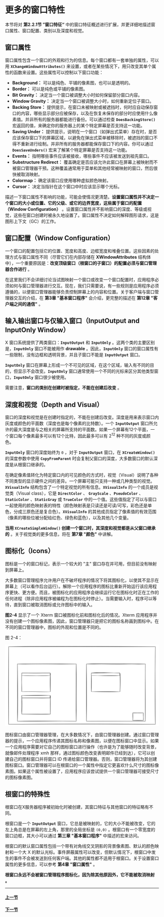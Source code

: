 # 更多的窗口特性

本节将对 **第2.2.1节 ”窗口特征“** 中的窗口特征概述进行扩展，并更详细地描述窗口属性、窗口配置、类别以及深度和视觉。

## 窗口属性

窗口属性包含一个窗口的外观和行为的信息。每个窗口都有一套单独的属性，可以用 **`XChangeWindowAttributes()`** 来设置，或者在某些情况下，用只改变其单个属性的函数来设置。这些属性可以控制以下窗口功能：

- **Background：** 可以是纯色、平铺的像素图，也可以是透明的。
- **Border：** 可以是纯色或平铺的像素图。
- **Bit Gravity：** 决定当一个窗口被调整大小时如何保留部分窗口内容。
- **Window Gravity：** 决定当一个窗口被调整大小时，如何重新定位子窗口。
- **Backing Store：** 提供提示，在窗口未被映射或被遮挡时，何时应自动保存窗口的内容，哪些显示部分应被保存，以及在恢复未保存的部分时应使用什么像素值。并非所有的服务器都能进行备份。可以通过检查 **`DoesBackingStore()`** 宏返回的值，来确定你的服务器上的某个特定屏幕是否支持这一功能。
- **Saving Under：** 提供提示，说明在一个窗口（如弹出式菜单）存在时，是否应该保存窗口下的屏幕区域，以避免在弹出式菜单被移除时，被遮挡的窗口不得不重新进行绘制。并非所有的服务器都能保存窗口下的内容。你可以通过 **`DoesSaveUnders()`** 宏来了解某个特定屏幕是否支持这一功能。
- **Events：** 指明哪些事件应该被接收，哪些事件不应该被发送到祖先窗口。
- **Substructure Redirect：** 覆盖确定是否应该允许此窗口在屏幕上被映射而不被窗口管理器干预。这种覆盖通常用于菜单和其他经常被映射的窗口，然后很快被取消映射。
- **Colormap：** 确定该窗口应使用哪种虚拟颜色映射。
- **Cursor：** 决定当指针在这个窗口中时应该显示哪个光标。

描述一下窗口属性不影响的功能，可能会使情况更清楚。**设置窗口属性并不决定一个窗口的大小或位置、它的父级、或它的边界宽度，这些属于窗口的配置（Window Configuration）** 。设置窗口属性并不影响窗口的深度、等级或视觉，这些在窗口创建时被永久地设置了。窗口属性不决定如何解释图形请求，这是图形上下文（GC）的工作。

## 窗口配置（Window Configuration）

一个窗口的配置包括它的位置、宽度和高度、边框宽度和堆叠位置。这些因素的处理方式与窗口属性不同（尽管它们在内部存储在 **XWindowAttributes** 结构体中），一个重要原因是：**改变顶级窗口（根窗口的子窗口）的配置必须与窗口管理器合作进行** 。

在这里我们不会详细讨论当试图映射一个窗口或改变一个窗口配置时，应用程序必须如何与窗口管理器进行交互。现在，我们只需要说，有一些规则是应用程序必须遵循的，以便窗口管理器能够负责控制屏幕上的内容和位置。关于客户端与窗口管理器交互的介绍，在 **第3章 "基本窗口程序"** 会介绍，更完整的描述在 **第12章 "客户端之间的通信"** 。

## 输入输出窗口与仅输入窗口（InputOutput and InputOnly Window）

X 窗口系统提供了两类窗口：**`InputOutput`** 和 **`InputOnly`** 。这两个类的主要区别是，**`InputOnly`** 窗口不能被用作 **drawable** 。因此，**`InputOnly`** 窗口的窗口属性有一些限制，没有边框和透明背景，并且子窗口不能是 **`InputOutput`** 窗口。

**`InputOnly`** 窗口在屏幕上形成一个不可见的区域，在这个区域，输入有不同的目的，但显示不会改变。**`InputOnly`** 窗口通常使用一个不同的光标来区分其他类型窗口，**`InputOnly`** 窗口很少被使用。

需要注意，**窗口的类别在创建时被指定，不能在创建后改变** 。

## 深度和视觉（Depth and Visual）

窗口的深度和视觉是在创建时指定的，不能在创建后改变。深度是用来表示窗口内灰度或颜色的平面数（深度也是每个像素的比特数）。一个 **`InputOutput`** 窗口所允许的最大深度是与之相关的屏幕所支持的平面数。如果一个屏幕有12个平面，一个窗口每个像素最多可以有12个比特，因此最多可以有 $2^{12}$ 种不同的灰度或颜色。

**`InputOnly`** 窗口的深度始终为 `0` ，对于 **`InputOutput`** 窗口，在 **`XCreateWindow()`** 的深度参数中使用 **`CopyFromParent`** 时会复制父窗口的深度，大多数窗口的默认深度是从根窗口继承的。

在确定像素值转化为特定窗口内的可见颜色的方式时，视觉（Visual）说明了各种不同类型的显示硬件之间的差异。一个屏幕可能只支持一种或几种类型的视觉。**`XVisualInfo`** 结构包含了一个特定视觉的所有信息。**`XVisualInfo`** 的一个成员是视觉类（Visual class），它是 **`DirectColor`** 、 **`GrayScale`** 、**`PseudoColor`** 、**`StaticColor`** 、**`StaticGray`** 或 **`TrueColor`** 中的一个值。这些值指定了可以与窗口一起使用的颜色映射表的特性（颜色映射表是只读还是可读/可写，彩色还是单色，分成三原色还是复合色）。**`XVisualInfo`** 的其他成员指定了像素值的有效范围（像素的哪些位被分配给红色、绿色和蓝色），以及其他几个变量。

**当用 `XCreateSimpleWindow()` 创建一个窗口时，其深度和视觉都是从父窗口继承的** 。关于视觉类的更多信息，将在 **第7章 "颜色"** 中讲解。

## 图标化（Icons）

图标是一个的窗口标记，表示一个较大的 "主" 窗口存在并可用，但目前没有映射到屏幕上。

大多数窗口管理程序允许用户在不破坏程序的情况下将其图标化，以使其不显示在屏幕上（可以看作后台运行）。解除一个应用程序的图标比重新开始运行该应用程序更快、更方便。而且，被图标化的应用程序会继续运行它在图标化时正在工作的任何进程（除非应用程序被编程为在图标化时停止）。当需要输入时，程序可以等待，直到窗口被取消图标或允许图标中的输入。

**图2-4** 显示了一个 Xterm 窗口被图标化前和图标化后的情况。Xterm 应用程序并没有创建一个图标像素图，因此，窗口管理器只是把它的图标名称画到图标中。在不同的窗口管理器中，图标的外观和位置是不同的。

图 2-4：

![图2-4](./Figures/Figure-2-4.svg)

图标窗口由窗口管理器管理，在大多数情况下，由窗口管理器创建。通过窗口管理器的提示，一个应用程序传递其图标名称和像素图，以便在图标窗口中显示。如果一个应用程序需要对它自己的图标窗口进行操作（也许是为了能够随时改变背景，就像邮件处理程序 xmh 那样，通过图标颜色改变表明邮件已经到达），它可以创建自己的图标窗口并将窗口 ID 传递给窗口管理器。否则，窗口管理器将为其创建图标窗口。窗口管理器可以在根窗口的一个属性中指定它更喜欢什么尺寸的图标像素图。如果这个属性被设置了，应用程序应该尝试提供一个窗口管理器可接受尺寸的图标像素图。

## 根窗口的特殊性

根窗口在X服务器程序被初始化时被创建，其窗口特征与其他窗口的特征略有不同。

根窗口是一个 **`InputOutput`** 窗口，它总是被映射的，它的大小不能被改变，它的左上角总是在屏幕的左上角，那里的全局坐标是 `(0,0)` 。根窗口有一个零宽度的窗口边框，其大小可以通过 **第三章 "基本窗口程序"** 中描述的宏来访问。

根窗口的默认窗口属性包括一个带有对角线交叉阴影的背景像素图、默认的颜色映射和一个大 X 的默认光标。事件屏蔽属性可以改变，但默认情况下，根窗口中发生的事件不会被发送到任何客户端。其他的属性都不适用于根窗口。关于设置窗口属性的更多信息，可以参考 **第4章 "窗口属性"** 。

**根窗口永远不会被窗口管理程序图标化，因为除其他原因外，它不能被取消映射 。**  

---

#### [上一节](./3.md)

#### [下一节](./5.md)

